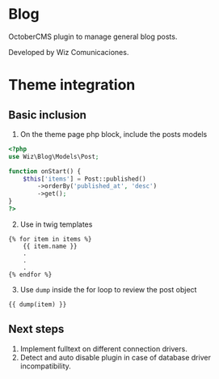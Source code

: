 # Blog
OctoberCMS plugin to manage general blog posts.

Developed by Wiz Comunicaciones.


Theme integration
=======================================

Basic inclusion
----------------------------
1. On the theme page php block, include the posts models
```php
<?php
use Wiz\Blog\Models\Post;

function onStart() {    
    $this['items'] = Post::published()
        ->orderBy('published_at', 'desc')
        ->get();
}
?>
```
2. Use in twig templates
```twig
{% for item in items %}
    {{ item.name }}
    .
    .
    .
{% endfor %}
```
3. Use `dump` inside the for loop to review the post object
```twig
{{ dump(item) }}
```

Next steps
----------------------------
1. Implement fulltext on different connection drivers.
2. Detect and auto disable plugin in case of database driver incompatibility. 